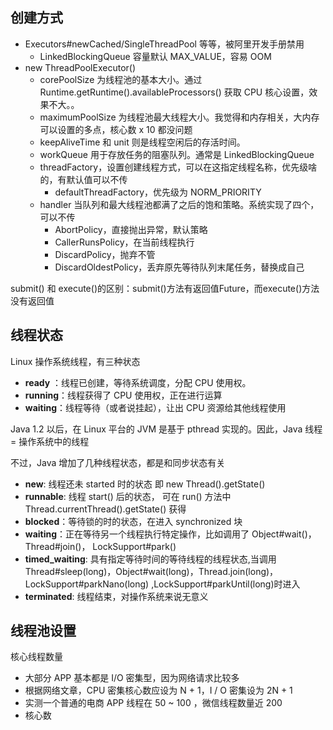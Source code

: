 
## 创建方式

- Executors#newCached/SingleThreadPool 等等，被阿里开发手册禁用
  - LinkedBlockingQueue 容量默认 MAX_VALUE，容易 OOM
- new ThreadPoolExecutor()
  - corePoolSize 为线程池的基本大小。通过 Runtime.getRuntime().availableProcessors() 获取 CPU 核心设置，效果不大。。
  - maximumPoolSize 为线程池最大线程大小。我觉得和内存相关，大内存可以设置的多点，核心数 x 10 都没问题
  - keepAliveTime 和 unit 则是线程空闲后的存活时间。
  - workQueue 用于存放任务的阻塞队列。通常是 LinkedBlockingQueue
  - threadFactory，设置创建线程方式，可以在这指定线程名称，优先级啥的，有默认值可以不传
    - defaultThreadFactory，优先级为 NORM_PRIORITY
  - handler 当队列和最大线程池都满了之后的饱和策略。系统实现了四个，可以不传
    - AbortPolicy，直接抛出异常，默认策略
    - CallerRunsPolicy，在当前线程执行
    - DiscardPolicy，抛弃不管
    - DiscardOldestPolicy，丢弃原先等待队列末尾任务，替换成自己

submit() 和 execute()的区别：submit()方法有返回值Future，而execute()方法没有返回值


## 线程状态

Linux 操作系统线程，有三种状态

- **ready** ：线程已创建，等待系统调度，分配 CPU 使用权。
- **running**：线程获得了 CPU 使用权，正在进行运算
- **waiting**：线程等待（或者说挂起），让出 CPU 资源给其他线程使用

Java 1.2 以后，在 Linux 平台的 JVM 是基于 pthread 实现的。因此，Java 线程 = 操作系统中的线程

不过，Java 增加了几种线程状态，都是和同步状态有关

- **new**: 线程还未 started 时的状态 即 new Thread().getState()
- **runnable**: 线程 start() 后的状态， 可在 run() 方法中 Thread.currentThread().getState() 获得
- **blocked**：等待锁的时的状态，在进入 synchronized 块
- **waiting**：正在等待另一个线程执行特定操作，比如调用了 Object#wait()，Thread#join()， LockSupport#park()
- **timed_waiting**: 具有指定等待时间的等待线程的线程状态,当调用 Thread#sleep(long)，Object#wait(long)，Thread.join(long)，LockSupport#parkNano(long) ,LockSupport#parkUntil(long)时进入
- **terminated**: 线程结束，对操作系统来说无意义

## 线程池设置

核心线程数量

- 大部分 APP 基本都是 I/O 密集型，因为网络请求比较多
- 根据网络文章，CPU 密集核心数应设为 N + 1，I / O 密集设为 2N + 1
- 实测一个普通的电商 APP 线程在 50 ~ 100 ，微信线程数量近 200
- 核心数

